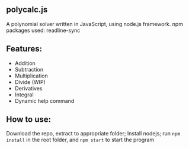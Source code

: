 ## polycalc.js

A polynomial solver written in JavaScript, using node.js framework. npm packages used: readline-sync

## Features: 
- Addition
- Subtraction
- Multiplication
- Divide (WIP) 
- Derivatives
- Integral
- Dynamic help command 

## How to use: 
Download the repo, extract to appropriate folder; Install nodejs; run `npm install` in the root folder, and `npm start` to start the program
